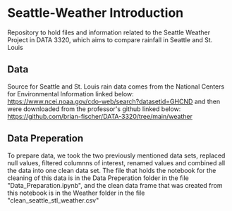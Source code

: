 # Seattle-Weather Introduction
Repository to hold files and information related to the Seattle Weather Project in DATA 3320, which aims to compare rainfall in Seattle and St. Louis

## Data
Source for Seattle and St. Louis rain data comes from the National Centers for Environmental Information linked below:
  https://www.ncei.noaa.gov/cdo-web/search?datasetid=GHCND
 and then were downloaded from the professor's github linked below:
 https://github.com/brian-fischer/DATA-3320/tree/main/weather
 
 ## Data Preperation
 To prepare data, we took the two previously mentioned data sets, replaced null values, filtered columnns of interest, renamed values and combined all the data into one clean data set. The file that holds the notebook for the cleaning of this data is in the Data Preperation folder in the file "Data_Preparation.ipynb", and the clean data frame that was created from this notebook is in the Weather folder in the file "clean_seattle_stl_weather.csv"
